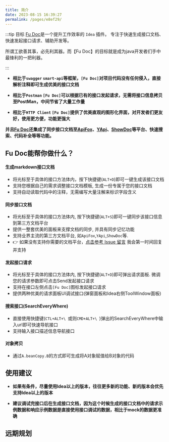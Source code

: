 ```yaml
---
title: 简介
date: 2023-08-15 16:39:27
permalink: /pages/e8ef29/
---
```



:::tip 目标
[Fu Doc](https://github.com/baomidou/mybatis-plus)是一个提升工作效率的 `Idea` 插件。 专注于快速生成接口文档、快速发起接口请求、辅助开发等。 

所谓工欲善其事，必先利其器。而【Fu Doc】的目标就是成为java开发者们手中最锋利的一把利器。

:::

- **相比于`swagger` `smart-api`等框架，`[Fu Doc]`对项目代码没有任何侵入，直接解析注释即可生成优美的接口文档**

- **相比于`Postman` `[Fu Doc]`可以根据已有的接口发起请求，无需将接口信息拷贝至PostMan，中间节省了大量工作量**

- **相比于`HTTP Client` `[Fu Doc]`提供了优美直观的图形化界面，对开发者们更友好，使用更方便，功能更强大**

**并且[Fu Doc](https://github.com/baomidou/mybatis-plus)还集成了同步接口文档至[ApiFox](https://apifox.com/)、[YApi](http://yapi.mglicai.com/)、[ShowDoc](https://www.showdoc.com.cn/)等平台、快速搜索、代码补全等等功能。**



## Fu Doc能帮你做什么？


#### 生成markdown接口文档
- 将光标至于具体的接口方法体内，按下快捷键(`ALT+D`)即可一键生成该接口文档
- 支持您根据自己的需求调整接口文档模板, 生成一份专属于您的接口文档
- 支持自动读取代码中的注释，无需编写大量注解来标识字段含义

#### 同步接口文档
- 将光标至于具体的接口方法体内, 按下快捷键(`ALT+S`)即可一键同步该接口信息到第三方文档平台
- 提供一整套优美的面板来支撑文档的同步, 并具有同步记忆功能
- 支持业界主流的第三方文档平台, 如`ApiFox`,`YApi`,`ShowDoc`等.  
- 👉 如果没有支持你需要的文档平台，[点击参考 Issue 留言](https://github.com/baomidou/mybatis-plus/pull/1550/files) 我会第一时间回复并支持

#### 发起接口请求
- 将光标至于具体的接口方法体内, 按下快捷键(`ALT+D`)即可弹出请求面板. 微调您的请求参数即可点击Send发起接口请求
- 支持在接口左侧点击`[Fu Doc]`图标发起接口请求
- 提供两种优美的请求面板UI调试接口(弹窗面板和Idea右侧ToolWindow面板)


#### 搜索接口(SearchEveryWhere)
- 直接使用快捷键(`CTL+ALT+\ `或则`CMD+ALT+\ `)弹出的SearchEveryWhere中输入url即可快速导航接口
- 支持输入接口描述信息导航接口

#### 对象拷贝
- 通过`A.beanCopy.B`的方式即可生成将A对象赋值给B对象的代码




## 使用建议

- **如果有条件，尽量使用Idea<Badge text="2022 +" />以上的版本，往往更多新的功能、新的版本会优先支持Idea<Badge text="2022 +" />以上的版本**

- **建议调试完接口后在生成接口文档，因为这个时候生成的接口文档中的请求示例数据和响应示例数据是直接使用接口调试的数据，相比于mock的数据更准确**




## 远期规划